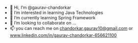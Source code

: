 - 👋 Hi, I’m @gaurav-chandorkar
- 👀 I’m interested in learning Java Technologies
- 🌱 I’m currently learning Spring Framework
- 💞️ I’m looking to collaborate on ...
- 📫 you can reach me on chandorkar.gaurav10@gmail.com or www.linkedin.com/in/gaurav-chandorkar-656621100

<!---
gaurav-chandorkar/gaurav-chandorkar is a ✨ special ✨ repository because its `README.md` (this file) appears on your GitHub profile.
You can click the Preview link to take a look at your changes.
--->

